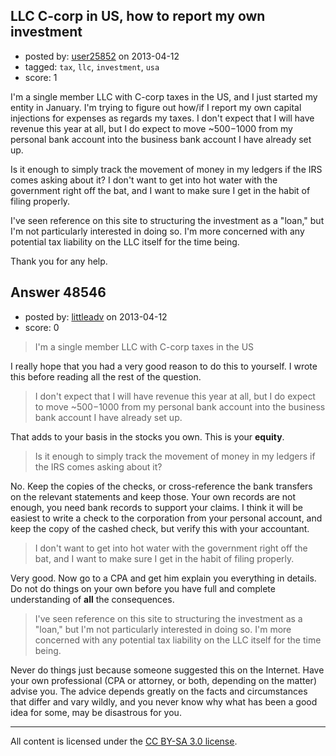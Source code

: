 ## LLC C-corp in US, how to report my own investment

- posted by: [user25852](https://stackexchange.com/users/-1/25852-user25852) on 2013-04-12
- tagged: `tax`, `llc`, `investment`, `usa`
- score: 1

I'm a single member LLC with C-corp taxes in the US, and I just started my entity in January. I'm trying to figure out how/if I report my own capital injections for expenses as regards my taxes. I don't expect that I will have revenue this year at all, but I do expect to move ~$500-$1000 from my personal bank account into the business bank account I have already set up.

Is it enough to simply track the movement of money in my ledgers if the IRS comes asking about it? I don't want to get into hot water with the government right off the bat, and I want to make sure I get in the habit of filing properly.

I've seen reference on this site to structuring the investment as a "loan," but I'm not particularly interested in doing so. I'm more concerned with any potential tax liability on the LLC itself for the time being.

Thank you for any help.


## Answer 48546

- posted by: [littleadv](https://stackexchange.com/users/-1/13808-littleadv) on 2013-04-12
- score: 0

> I'm a single member LLC with C-corp taxes in the US

I really hope that you had a very good reason to do this to yourself. I wrote this before reading all the rest of the question.

>  I don't expect that I will have revenue this year at all, but I do
> expect to move ~$500-$1000 from my personal bank account into the
> business bank account I have already set up.

That adds to your basis in the stocks you own. This is your **equity**.

> Is it enough to simply track the movement of money in my ledgers if
> the IRS comes asking about it?

No. Keep the copies of the checks, or cross-reference the bank transfers on the relevant statements and keep those. Your own records are not enough, you need bank records to support your claims. I think it will be easiest to write a check to the corporation from your personal account, and keep the copy of the cashed check, but verify this with your accountant.

>  I don't want to get into hot water with the government right off the
> bat, and I want to make sure I get in the habit of filing properly.

Very good. Now go to a CPA and get him explain you everything in details. Do not do things on your own before you have full and complete understanding of **all** the consequences.

> I've seen reference on this site to structuring the investment as a
> "loan," but I'm not particularly interested in doing so. I'm more
> concerned with any potential tax liability on the LLC itself for the
> time being.

Never do things just because someone suggested this on the Internet. Have your own professional (CPA or attorney, or both, depending on the matter) advise you. The advice depends greatly on the facts and circumstances that differ and vary wildly, and you never know why what has been a good idea for some, may be disastrous for you.







---

All content is licensed under the [CC BY-SA 3.0 license](https://creativecommons.org/licenses/by-sa/3.0/).

